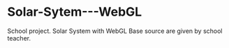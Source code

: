 # Solar-Sytem---WebGL
School project. Solar System with WebGL
Base source are given by school teacher. 
